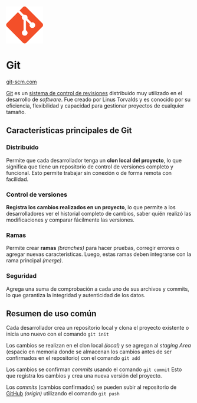 <img src="../Git y GitHub/img/git_logo.png" alt="Logo de Git" height="100"><br>

# Git

[git-scm.com](https://git-scm.com/)

[Git](../GLOSARIO#git) es un [sistema de control de revisiones](../GLOSARIO.md/#scm-source-control-management) distribuido muy utilizado en el desarrollo de *software*. Fue creado por Linus Torvalds y es conocido por su eficiencia, flexibilidad y capacidad para gestionar proyectos de cualquier tamaño.

## Características principales de Git

### Distribuido
Permite que cada desarrollador tenga un **clon local del proyecto**, lo que significa que tiene un repositorio de control de versiones completo y funcional. Esto permite trabajar sin conexión o de forma remota con facilidad.

### Control de versiones
**Registra los cambios realizados en un proyecto**, lo que permite a los desarrolladores ver el historial completo de cambios, saber quién realizó las modificaciones y comparar fácilmente las versiones.

### Ramas
Permite crear **ramas** *(branches)* para hacer pruebas, corregir errores o agregar nuevas características. Luego, estas ramas deben integrarse con la rama principal *(merge)*.

### Seguridad
Agrega una suma de comprobación a cada uno de sus archivos y commits, lo que garantiza la integridad y autenticidad de los datos.

## Resumen de uso común

Cada desarrollador crea un repositorio local y clona el proyecto existente o inicia uno nuevo con el comando ```git init```

Los cambios se realizan en el clon local *(local)* y se agregan al *staging Area* (espacio en memoria donde se almacenan los cambios antes de ser confirmados en el repositorio) con el comando ```git add```

Los cambios se confirman *commits* usando el comando ```git commit```
Esto que registra los cambios y crea una nueva versión del proyecto.

Los *commits* (cambios confirmados) se pueden subir al repositorio de [GitHub](../GLOSARIO.md#github) *(origin)* utilizando el comando ```git push```
